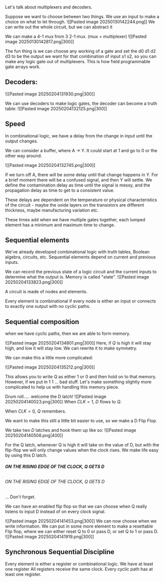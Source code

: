 
Let's talk about multiplexers and decoders.

Suppose we want to choose between two things. We use an input to make a choice on what to let through.
![[Pasted image 20250130142244.png]]
We can write out the whole circuit, but we can abstract it 

We can make a 4-1 mux from 3 2-1 mux. (mux = multiplexer)
![[Pasted image 20250130142817.png|300]]

The fun thing is we can choose any working of a gate and set the d0 d1 d2 d3 to be the output we want for that combination of input s1 s2, so you can make any logic gate out of multiplexers. This is how field programmable gate arrays work. 



## Decoders:
![[Pasted image 20250204131930.png|300]]

We can use decoders to make logic gates, the decoder can become a truth table:
![[Pasted image 20250204132125.png|300]]

## Speed
In combinational logic, we have a delay from the change in input until the output changes.

We can consider a buffer, where A -> Y. It could start at 1 and go to 0 or the other way around.

![[Pasted image 20250204132745.png|300]]

If we turn off A, there will be some delay until that change happens in Y. For a brief moment there will be a confused signal, and then Y will settle. We define the contamination delay as time until the signal is messy, and the propagation delay as time to get to a consistent value. 

These delays are dependent on the temperature or physical characteristics of the circuit - maybe the oxide layers on the transistors are different thickness, maybe manufacturing variation etc.

These times add when we have multiple gates together, each lumped element has a minimum and maximum time to change.

## Sequential elements

We've already developed combinational logic with truth tables, Boolean algebra, circuits, etc. Sequential elements depend on current and previous inputs. 

We can record the previous state of a logic circuit and the current inputs to determine what the output is. Memory is called "state". ![[Pasted image 20250204133823.png|300]]

A circuit is made of nodes and elements.

Every element is combinational if every node is either an input or connects
to exactly one output with no cyclic paths.

## Sequential composition 
when we have cyclic paths, then we are able to form memory.

![[Pasted image 20250204134801.png|300]]
Here, if $Q$ is high it will stay high, and low it will stay low. We can rewrite it to make symmetry.

We can make this a little more complicated:

![[Pasted image 20250204135212.png|300]]

This allows you to write Q as either 1 or 0 and then hold on to that memory. However, if we put in 1 1 ... bad stuff. Let's make something slightly more complicated to help us with handling this memory piece.

Drum roll..... welcome the D latch!
![[Pasted image 20250204140023.png|300]]
When $CLK=1$, $D$ flows to $Q$. 

When $CLK=0$, $Q$ remembers.

We want to make this still a little bit easier to use, so we make a D Flip Flop.

We take two $D$ latches and hook them up like so:
![[Pasted image 20250204140508.png|400]]

For the Q latch, whenever Q is high it will take on the value of D, but with the flip-flop we will only change values when the clock rises. We make life easy by using this D latch. 
###### **ON THE RISING EDGE OF THE CLOCK, Q GETS D**
###### ON THE RISING EDGE OF THE CLOCK, Q GETS D
... Don't forget.

We can have an enabled flip flop so that we can choose when Q really listens to input D instead of on every clock signal.

![[Pasted image 20250204141453.png|300]]
We can now choose when we write information. We can put in some more element to make a resettable Flip flop, where we can either reset Q to 0 or pass D, or set Q to 1 or pass D.
![[Pasted image 20250204141919.png|300]]

## Synchronous Sequential Discipline
Every element is either a register or combinational logic.
We have at least one register
All registers receive the same clock.
Every cyclic path has at least one register. 





